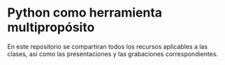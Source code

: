 # Python como herramienta multipropósito
En este repositorio se compartiran todos los recursos aplicables a las clases, así como las presentaciones y las grabaciones correspondientes.
